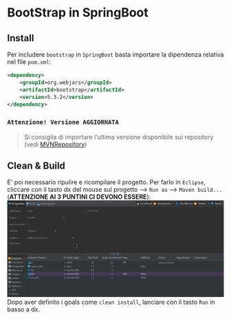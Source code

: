 # BootStrap in SpringBoot
## Install
Per includere `bootstrap` in `SpringBoot` basta importare la dipendenza relativa nel file `pom.xml`:
```xml
<dependency>
	<groupId>org.webjars</groupId>
	<artifactId>bootstrap</artifactId>
	<version>5.3.2</version>
</dependency>
```
### `Attenzione! Versione AGGIORNATA`

> Si consiglia di importare l'ultima versione disponibile sui repository (vedi [MVNRepository](https://mvnrepository.com/artifact/org.webjars/bootstrap))

## Clean & Build
E' poi necessario ripulire e ricompilare il progetto. Per farlo in `Eclipse`, cliccare con il tasto dx del mouse sul progetto --> `Run as` --> `Maven build...` (**ATTENZIONE AI 3 PUNTINI CI DEVONO ESSERE**):
![Alt text](image-1.png)
Dopo aver definito i goals come `clean install`, lanciare con il tasto `Run` in basso a dx.